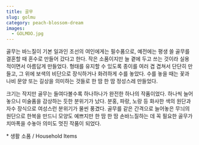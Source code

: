 ```yaml
---
title: 골무
slug: golmu
category: peach-blossom-dream
images:
  - GOLMOO.jpg
---
```


골무는 바느질이 기본 일과인 조선의 여인에게는 필수품으로, 예전에는 평생 쓸 골무를 결혼할 때 혼수로 만들어 갔다고 한다. 작은 소품이지만 늘 곁에 두고 쓰는 것이라 실용적이면서 아름답게 만들었다. 형태를 유지할 수 있도록 종이를 여러 겹 겹쳐서 단단히 만들고, 그 위에 보색의 비단으로 장식하거나 화려하게 수를 놓았다. 수를 놓을 때는 꽃과 나비 문양 또는 길상을 의미하는 것들로 한 땀 한 땀 정성스레 만들었다.

크기는 작지만 골무는 들여다볼수록 하나하나가 완전한 하나의 작품이었다. 하나씩 늘어놓으니 미술품을 감상하는 듯한 분위기가 났다. 분홍, 파랑, 노랑 등 화사한 색의 원단과 자수 장식으로 여성스런 분위기가 물씬 풍겼다. 골무를 같은 간격으로 늘어놓은 무늬의 원단으로 한복을 만드니 모양도 예쁘지만 한 땀 한 땀 손바느질하는 데 꼭 필요한 골무가 치마폭을 수놓아 의미도 멋진 작품이 되었다.

&#x2A; 생활 소품 / Household Items
